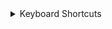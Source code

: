 <details>
<summary>Keyboard Shortcuts</summary>

- [Zoom](https://cheatsheets.zip/zoom.html): A visual cheat-sheet for the 32 keyboard shortcuts found in Zoom. These shortcuts are for MacOS, for Windows visit /zoom-windows.
- [YouTube](https://cheatsheets.zip/youtube.html): A visual cheat-sheet for the 18 keyboard shortcuts found on YouTube.com

</details>

